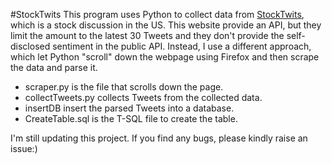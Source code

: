 #StockTwits
This program uses Python to collect data from [StockTwits](http://stocktwits.com/), which is a stock discussion in the US.
This website provide an API, but they limit the amount to the latest 30 Tweets and they don't provide the self-disclosed sentiment in the public API.
Instead, I use a different approach, which let Python "scroll" down the webpage using Firefox and then scrape the data and parse it.
 - scraper.py is the file that scrolls down the page.
 - collectTweets.py collects Tweets from the collected data.
 - insertDB insert the parsed Tweets into a database.
 - CreateTable.sql is the T-SQL file to create the table.
 
I'm still updating this project. If you find any bugs, please kindly raise an issue:)

